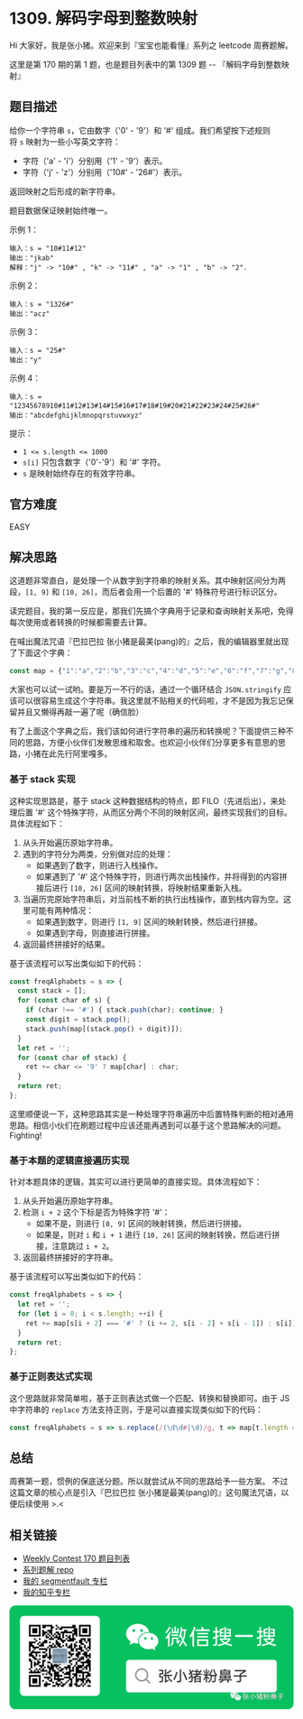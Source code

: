 # 1309. 解码字母到整数映射

Hi 大家好，我是张小猪。欢迎来到『宝宝也能看懂』系列之 leetcode 周赛题解。

这里是第 170 期的第 1 题，也是题目列表中的第 1309 题 -- 『解码字母到整数映射』

## 题目描述

给你一个字符串 `s`，它由数字（'0' - '9'）和 '#' 组成。我们希望按下述规则将 `s` 映射为一些小写英文字符：

- 字符（'a' - 'i'）分别用（'1' - '9'）表示。
- 字符（'j' - 'z'）分别用（'10#' - '26#'）表示。

返回映射之后形成的新字符串。

题目数据保证映射始终唯一。

示例 1：

```shell
输入：s = "10#11#12"
输出："jkab"
解释："j" -> "10#" , "k" -> "11#" , "a" -> "1" , "b" -> "2".
```

示例 2：

```shell
输入：s = "1326#"
输出："acz"
```

示例 3：

```shell
输入：s = "25#"
输出："y"
```

示例 4：

```shell
输入：s = "12345678910#11#12#13#14#15#16#17#18#19#20#21#22#23#24#25#26#"
输出："abcdefghijklmnopqrstuvwxyz"
```

提示：

- `1 <= s.length <= 1000`
- `s[i]` 只包含数字（'0'-'9'）和 '#' 字符。
- `s` 是映射始终存在的有效字符串。

## 官方难度

EASY

## 解决思路

这道题非常直白，是处理一个从数字到字符串的映射关系。其中映射区间分为两段，`[1, 9]` 和 `[10, 26]`，而后者会用一个后置的 '#' 特殊符号进行标识区分。

读完题目，我的第一反应是，那我们先搞个字典用于记录和查询映射关系吧，免得每次使用或者转换的时候都需要去计算。

在喊出魔法咒语『巴拉巴拉 张小猪是最美(pang)的』之后，我的编辑器里就出现了下面这个字典：

```js
const map = {"1":"a","2":"b","3":"c","4":"d","5":"e","6":"f","7":"g","8":"h","9":"i","10":"j","11":"k","12":"l","13":"m","14":"n","15":"o","16":"p","17":"q","18":"r","19":"s","20":"t","21":"u","22":"v","23":"w","24":"x","25":"y","26":"z"};
```

大家也可以试一试哟。要是万一不行的话，通过一个循环结合 `JSON.stringify` 应该可以很容易生成这个字符串。我这里就不贴相关的代码啦，才不是因为我忘记保留并且又懒得再敲一遍了呢（确信脸）

有了上面这个字典之后，我们该如何进行字符串的遍历和转换呢？下面提供三种不同的思路，方便小伙伴们发散思维和取舍。也欢迎小伙伴们分享更多有意思的思路，小猪在此先行阿里嘎多。

### 基于 stack 实现

这种实现思路是，基于 stack 这种数据结构的特点，即 FILO（先进后出），来处理后置 '#' 这个特殊字符，从而区分两个不同的映射区间，最终实现我们的目标。具体流程如下：

1. 从头开始遍历原始字符串。
2. 遇到的字符分为两类，分别做对应的处理：
   - 如果遇到了数字，则进行入栈操作。
   - 如果遇到了 '#' 这个特殊字符，则进行两次出栈操作，并将得到的内容拼接后进行 `[10, 26]` 区间的映射转换，将映射结果重新入栈。
3. 当遍历完原始字符串后，对当前栈不断的执行出栈操作，直到栈内容为空。这里可能有两种情况：
   - 如果遇到数字，则进行 `[1, 9]` 区间的映射转换，然后进行拼接。
   - 如果遇到字母，则直接进行拼接。
4. 返回最终拼接好的结果。

基于该流程可以写出类似如下的代码：

```js
const freqAlphabets = s => {
  const stack = [];
  for (const char of s) {
    if (char !== '#') { stack.push(char); continue; }
    const digit = stack.pop();
    stack.push(map[(stack.pop() + digit)]);
  }
  let ret = '';
  for (const char of stack) {
    ret += char <= '9' ? map[char] : char;
  }
  return ret;
};
```

这里顺便说一下，这种思路其实是一种处理字符串遍历中后置特殊判断的相对通用思路。相信小伙们在刷题过程中应该还能再遇到可以基于这个思路解决的问题。Fighting!

### 基于本题的逻辑直接遍历实现

针对本题具体的逻辑，其实可以进行更简单的直接实现。具体流程如下：

1. 从头开始遍历原始字符串。
2. 检测 `i + 2` 这个下标是否为特殊字符 '#'：
   - 如果不是，则进行 `[0, 9]` 区间的映射转换，然后进行拼接。
   - 如果是，则对 `i` 和 `i + 1` 进行 `[10, 26]` 区间的映射转换，然后进行拼接，注意跳过 `i + 2`。
3. 返回最终拼接好的字符串。

基于该流程可以写出类似如下的代码：

```js
const freqAlphabets = s => {
  let ret = '';
  for (let i = 0; i < s.length; ++i) {
    ret += map[s[i + 2] === '#' ? (i += 2, s[i - 2] + s[i - 1]) : s[i]];
  }
  return ret;
};
```

### 基于正则表达式实现

这个思路就非常简单啦，基于正则表达式做一个匹配、转换和替换即可。由于 JS 中字符串的 `replace` 方法支持正则，于是可以直接实现类似如下的代码：

```js
const freqAlphabets = s => s.replace(/(\d\d#|\d)/g, t => map[t.length === 3 ? t[0] + t[1] : t]);
```

## 总结

周赛第一题，惯例的保底送分题。所以就尝试从不同的思路给予一些方案。
不过这篇文章的核心点是引入『巴拉巴拉 张小猪是最美(pang)的』这句魔法咒语，以便后续使用 >.<

## 相关链接

- [Weekly Contest 170 题目列表](https://github.com/poppinlp/leetcode#weekly-contest-170)
- [系列题解 repo](https://github.com/poppinlp/leetcode)
- [我的 segmentfault 专栏](https://segmentfault.com/blog/zxzfbz)
- [我的知乎专栏](https://zhuanlan.zhihu.com/zxzfbz)

![我的微信公众号：张小猪粉鼻子](../resources/qrcode_green.jpeg)
